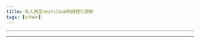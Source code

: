 ```yaml
---
title: 私人网盘nextcloud的搭建与使用
tags: [other]
---
```

-----------------------------------------------

-----------------------------------------------
